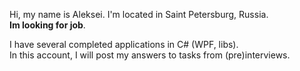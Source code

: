 Hi, my name is Aleksei. I'm located in Saint Petersburg, Russia.  
**Im looking for job**.

I have several completed applications in C# (WPF, libs).  
In this account, I will post my answers to tasks from (pre)interviews.  

<!---
vnmtwo/vnmtwo is a ✨ special ✨ repository because its `README.md` (this file) appears on your GitHub profile.
You can click the Preview link to take a look at your changes.
--->
